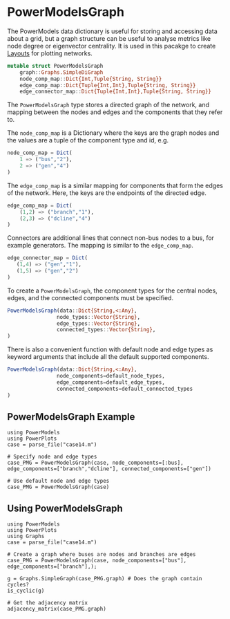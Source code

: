 # PowerModelsGraph
The PowerModels data dictionary is useful for storing and accessing data about a grid, but a graph structure can be useful to analyse metrics like node degree or eigenvector centrality.  It is used in this pacakge to create [Layouts](@ref) for plotting networks.

```julia
mutable struct PowerModelsGraph
    graph::Graphs.SimpleDiGraph
    node_comp_map::Dict{Int,Tuple{String, String}}
    edge_comp_map::Dict{Tuple{Int,Int},Tuple{String, String}}
    edge_connector_map::Dict{Tuple{Int,Int},Tuple{String, String}}
```

The `PowerModelsGraph` type stores a directed graph of the network, and mapping between the nodes and edges and the components that they refer to.

The `node_comp_map` is a Dictionary where the keys are the graph nodes and the values are a tuple of the component type and id, e.g.
```julia
node_comp_map = Dict(
    1 => ("bus","2"),
    2 => ("gen","4")
)
```

The `edge_comp_map` is a similar mapping for components that form the edges of the network.  Here, the keys are the endpoints of the directed edge.
```julia
edge_comp_map = Dict(
    (1,2) => ("branch","1"),
    (2,3) => ("dcline","4")
)
```

Connectors are additional lines that connect non-bus nodes to a bus, for example generators.  The mapping is similar to the `edge_comp_map`.
 ```julia
edge_connector_map = Dict(
    (1,4) => ("gen","1"),
    (1,5) => ("gen","2")
)
```

To create a `PowerModelsGraph`, the component types for the central nodes, edges, and the connected components must be specified.
```julia
PowerModelsGraph(data::Dict{String,<:Any},
                node_types::Vector{String},
                edge_types::Vector{String},
                connected_types::Vector{String},
)
```

There is also a convenient function with default node and edge types as keyword arguments that include all the default supported components.
```julia
PowerModelsGraph(data::Dict{String,<:Any},
                node_components=default_node_types,
                edge_components=default_edge_types,
                connected_components=default_connected_types
)
```

## PowerModelsGraph Example

```@example
using PowerModels
using PowerPlots
case = parse_file("case14.m")

# Specify node and edge types
case_PMG = PowerModelsGraph(case, node_components=[:bus], edge_components=["branch","dcline"], connected_components=["gen"])

# Use default node and edge types
case_PMG = PowerModelsGraph(case)
```
## Using PowerModelsGraph
```@example PMG
using PowerModels
using PowerPlots
using Graphs
case = parse_file("case14.m")

# Create a graph where buses are nodes and branches are edges
case_PMG = PowerModelsGraph(case, node_components=["bus"], edge_components=["branch"],);
```

```@example PMG
g = Graphs.SimpleGraph(case_PMG.graph) # Does the graph contain cycles?
is_cyclic(g)
```

```@example PMG
# Get the adjacency matrix
adjacency_matrix(case_PMG.graph)
```